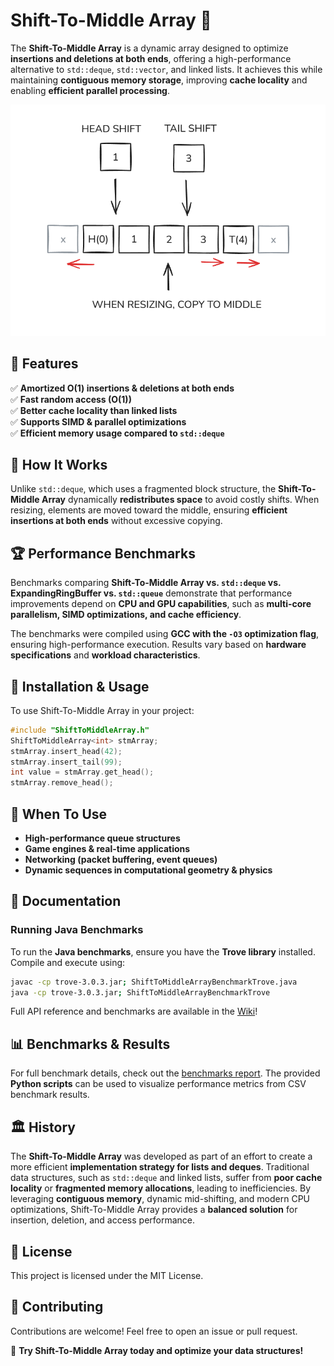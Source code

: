 # Shift-To-Middle Array 🚀

The **Shift-To-Middle Array** is a dynamic array designed to optimize **insertions and deletions at both ends**, offering a high-performance alternative to `std::deque`, `std::vector`, and linked lists. It achieves this while maintaining **contiguous memory storage**, improving **cache locality** and enabling **efficient parallel processing**.

![Shift-To-Middle Array](stm.png)

## 🌟 Features
✅ **Amortized O(1) insertions & deletions at both ends**  
✅ **Fast random access (O(1))**  
✅ **Better cache locality than linked lists**  
✅ **Supports SIMD & parallel optimizations**  
✅ **Efficient memory usage compared to `std::deque`**  

## 📌 How It Works
Unlike `std::deque`, which uses a fragmented block structure, the **Shift-To-Middle Array** dynamically **redistributes space** to avoid costly shifts. When resizing, elements are moved toward the middle, ensuring **efficient insertions at both ends** without excessive copying.

## 🏆 Performance Benchmarks
Benchmarks comparing **Shift-To-Middle Array vs. `std::deque` vs. ExpandingRingBuffer vs. `std::queue`** demonstrate that performance improvements depend on **CPU and GPU capabilities**, such as **multi-core parallelism, SIMD optimizations, and cache efficiency**.

The benchmarks were compiled using **GCC with the `-O3` optimization flag**, ensuring high-performance execution. Results vary based on **hardware specifications** and **workload characteristics**.

## 📂 Installation & Usage
To use Shift-To-Middle Array in your project:
```cpp
#include "ShiftToMiddleArray.h"
ShiftToMiddleArray<int> stmArray;
stmArray.insert_head(42);
stmArray.insert_tail(99);
int value = stmArray.get_head();
stmArray.remove_head();
```

## 🔬 When To Use
- **High-performance queue structures**
- **Game engines & real-time applications**
- **Networking (packet buffering, event queues)**
- **Dynamic sequences in computational geometry & physics**

## 📖 Documentation

### Running Java Benchmarks
To run the **Java benchmarks**, ensure you have the **Trove library** installed. Compile and execute using:
```sh
javac -cp trove-3.0.3.jar; ShiftToMiddleArrayBenchmarkTrove.java
java -cp trove-3.0.3.jar; ShiftToMiddleArrayBenchmarkTrove
```
Full API reference and benchmarks are available in the [Wiki](#)!

## 📊 Benchmarks & Results
For full benchmark details, check out the [benchmarks report](#). The provided **Python scripts** can be used to visualize performance metrics from CSV benchmark results.

## 🏛 History
The **Shift-To-Middle Array** was developed as part of an effort to create a more efficient **implementation strategy for lists and deques**. Traditional data structures, such as `std::deque` and linked lists, suffer from **poor cache locality** or **fragmented memory allocations**, leading to inefficiencies. By leveraging **contiguous memory**, dynamic mid-shifting, and modern CPU optimizations, Shift-To-Middle Array provides a **balanced solution** for insertion, deletion, and access performance.

## 📜 License
This project is licensed under the MIT License.

## 🤝 Contributing
Contributions are welcome! Feel free to open an issue or pull request.

🚀 **Try Shift-To-Middle Array today and optimize your data structures!**

